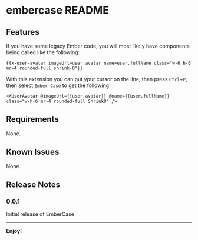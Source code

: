 # embercase README

## Features

If you have some legacy Ember code, you will most likely have components being called like the following:
```
{{x-user-avatar imageUrl=user.avatar name=user.fullName class="w-6 h-6 mr-4 rounded-full shrink-0"}}
```
With this extension you can put ypur cursor on the line, then press `Ctrl`+`P`, then select `Ember Case` to get the following

```
<XUserAvatar @imageUrl={{user.avatar}} @name={{user.fullName}} class="w-h-6 mr-4 rounded-full Shrink0" />
```

## Requirements

None.

## Known Issues

None.

## Release Notes

### 0.0.1

Initial release of EmberCase

---

**Enjoy!**
